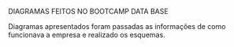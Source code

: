 DIAGRAMAS FEITOS NO BOOTCAMP DATA BASE

Diagramas apresentados foram passadas as informações de como funcionava a empresa e realizado os esquemas.
 
